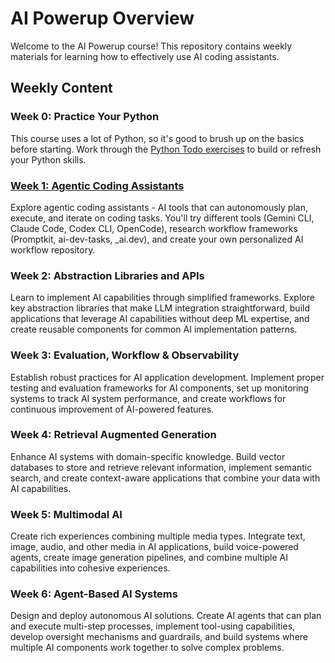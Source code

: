 # AI Powerup Overview

Welcome to the AI Powerup course! This repository contains weekly materials for learning how to effectively use AI coding assistants.

## Weekly Content

### Week 0: Practice Your Python

This course uses a lot of Python, so it's good to brush up on the basics before starting. Work through the [Python Todo exercises](https://github.com/ai-powerup-oct-25/python-todo) to build or refresh your Python skills.

### [Week 1: Agentic Coding Assistants](week1.md)

Explore agentic coding assistants - AI tools that can autonomously plan, execute, and iterate on coding tasks. You'll try different tools (Gemini CLI, Claude Code, Codex CLI, OpenCode), research workflow frameworks (Promptkit, ai-dev-tasks, _ai.dev), and create your own personalized AI workflow repository.

### Week 2: Abstraction Libraries and APIs

Learn to implement AI capabilities through simplified frameworks. Explore key abstraction libraries that make LLM integration straightforward, build applications that leverage AI capabilities without deep ML expertise, and create reusable components for common AI implementation patterns.

### Week 3: Evaluation, Workflow & Observability

Establish robust practices for AI application development. Implement proper testing and evaluation frameworks for AI components, set up monitoring systems to track AI system performance, and create workflows for continuous improvement of AI-powered features.

### Week 4: Retrieval Augmented Generation

Enhance AI systems with domain-specific knowledge. Build vector databases to store and retrieve relevant information, implement semantic search, and create context-aware applications that combine your data with AI capabilities.

### Week 5: Multimodal AI

Create rich experiences combining multiple media types. Integrate text, image, audio, and other media in AI applications, build voice-powered agents, create image generation pipelines, and combine multiple AI capabilities into cohesive experiences.

### Week 6: Agent-Based AI Systems

Design and deploy autonomous AI solutions. Create AI agents that can plan and execute multi-step processes, implement tool-using capabilities, develop oversight mechanisms and guardrails, and build systems where multiple AI components work together to solve complex problems.

